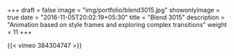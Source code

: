+++
draft = false
image = "img/portfolio/blend3015.jpg"
showonlyimage = true
date = "2016-11-05T20:02:19+05:30"
title = "Blend 3015"
description = "Animation based on style frames and exploring complex transitions"
weight = 11
+++

{{< vimeo 384304747 >}}
